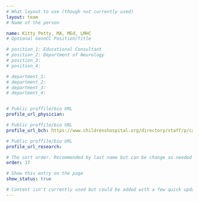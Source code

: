 ```yaml
---
# What layout to use (though not currently used)
layout: team
# Name of the person

name: Kitty Petty, MA, MEd, LMHC
# Optional GennCC Position/Title

# position_1: Educational Consultant
# position_2: Department of Neurology
# position_3:
# position_4:

# department_1:
# department_2:
# department_3:
# department_4:


# Public proffile/bio URL
profile_url_physician:

# Public proffile/bio URL
profile_url_bch: https://www.childrenshospital.org/directory/staff/p/catherine-petty

# Public proffile/bio URL
profile_url_research:

# The sort order. Recommended by last name but can be change as needed
order: 17

# Show this entry on the page
show_status: true

# Content isn't currently used but could be added with a few quick updates if needed to allow for bios
---
```

